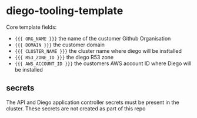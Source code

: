 # diego-tooling-template

Core template fields:

 * `{{{ ORG_NAME }}}` the name of the customer Github Organisation
 * `{{{ DOMAIN }}}` the customer domain
 * `{{{ CLUSTER_NAME }}}` the cluster name where diego will be insttalled
 * `{{{ R53_ZONE_ID }}}` the diego R53 zone
 * `{{{ AWS_ACCOUNT_ID }}}` the customers AWS account ID where Diego will be installed


## secrets

The API and Diego application controller secrets must be present in the cluster. These secrets are not created as part of this repo
